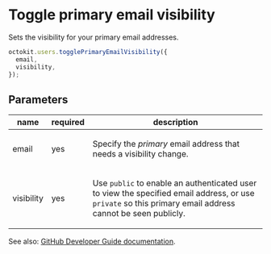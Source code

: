 # Toggle primary email visibility

Sets the visibility for your primary email addresses.

```js
octokit.users.togglePrimaryEmailVisibility({
  email,
  visibility,
});
```

## Parameters

<table>
  <thead>
    <tr>
      <th>name</th>
      <th>required</th>
      <th>description</th>
    </tr>
  </thead>
  <tbody>
    <tr><td>email</td><td>yes</td><td>

Specify the _primary_ email address that needs a visibility change.

</td></tr>
<tr><td>visibility</td><td>yes</td><td>

Use `public` to enable an authenticated user to view the specified email address, or use `private` so this primary email address cannot be seen publicly.

</td></tr>
  </tbody>
</table>

See also: [GitHub Developer Guide documentation](endpoint.documentationUrl).
